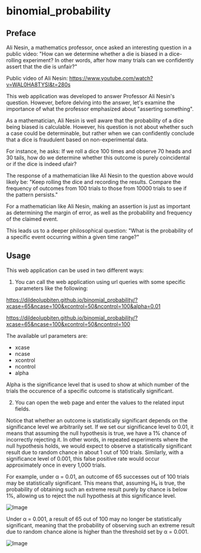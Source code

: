 # binomial_probability

## Preface

Ali Nesin, a mathematics professor, once asked an interesting question in a public video:
"How can we determine whether a die is biased in a dice-rolling experiment? In other words, after how many trials can we confidently assert that the die is unfair?"

Public video of Ali Nesin: https://www.youtube.com/watch?v=WAL0HA8TYSI&t=280s

This web application was developed to answer Professor Ali Nesin's question. However, before delving into the answer, let's examine the importance of what the professor emphasized about "asserting something".

As a mathematician, Ali Nesin is well aware that the probability of a dice being biased is calculable. However, his question is not about whether such a case could be determinable, but rather when we can confidently conclude that a dice is fraudulent based on non-experimental data.

For instance, he asks: If we roll a dice 100 times and observe 70 heads and 30 tails, how do we determine whether this outcome is purely coincidental or if the dice is indeed ufair?

The response of a mathematician like Ali Nesin to the question above would likely be:
"Keep rolling the dice and recording the results. Compare the frequency of outcomes from 100 trials to those from 10000 trials to see if the pattern persists."

For a mathematician like Ali Nesin, making an assertion is just as important as determining the margin of error, as well as the probability and frequency of the claimed event.

This leads us to a deeper philosophical question:
"What is the probability of a specific event occurring within a given time range?"

## Usage

This web application can be used in two different ways:

1. You can call the web application using url queries with some specific parameters like the following:

https://dildeolupbiten.github.io/binomial_probability/?xcase=65&ncase=100&xcontrol=50&ncontrol=100&alpha=0.01

https://dildeolupbiten.github.io/binomial_probability/?xcase=65&ncase=100&xcontrol=50&ncontrol=100

The available url parameters are:

- xcase
- ncase
- xcontrol
- ncontrol
- alpha

Alpha is the significance level that is used to show at which number of the trials the occurence of a specific outcome is statistically significant.

2. You can open the web page and enter the values to the related input fields.

Notice that whether an outcome is statistically significant depends on the significance level we arbitrarily set. If we set our significance level to 0.01, it means that assuming the null hypothesis is true, we have a 1% chance of incorrectly rejecting it. In other words, in repeated experiments where the null hypothesis holds, we would expect to observe a statistically significant result due to random chance in about 1 out of 100 trials. Similarly, with a significance level of 0.001, this false positive rate would occur approximately once in every 1,000 trials.

For example, under α = 0.01, an outcome of 65 successes out of 100 trials may be statistically significant. This means that, assuming H₀ is true, the probability of obtaining such an extreme result purely by chance is below 1%, allowing us to reject the null hypothesis at this significance level.

![Image](https://github.com/user-attachments/assets/f20ae07e-d0de-4c09-8963-ba2df58758c5)

Under α = 0.001, a result of 65 out of 100 may no longer be statistically significant, meaning that the probability of observing such an extreme result due to random chance alone is higher than the threshold set by α = 0.001.

![Image](https://github.com/user-attachments/assets/ea4ffc1a-bc00-4dcb-bd11-801b55c9de0d)
